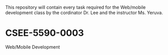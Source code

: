 This repository will contain every task required for the Web/mobile development class by the cordinator Dr. Lee and the instructor Ms. Yeruva.
# CSEE-5590-0003
Web/Mobile Development
